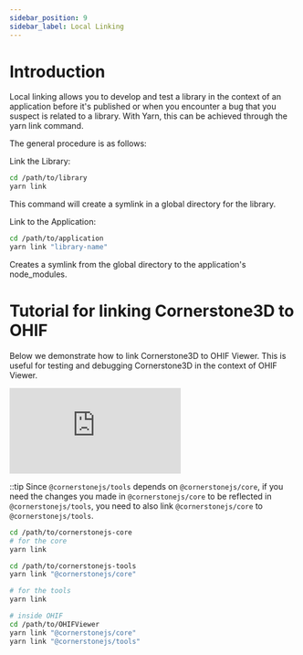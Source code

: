 ```yaml
---
sidebar_position: 9
sidebar_label: Local Linking
---
```


# Introduction

Local linking allows you to develop and test a library in the context of an application before it's published or when you encounter
a bug that you suspect is related to a library. With Yarn, this can be achieved through the yarn link command.

The general procedure is as follows:


Link the Library:

```sh
cd /path/to/library
yarn link
```

This command will create a symlink in a global directory for the library.


Link to the Application:

```sh
cd /path/to/application
yarn link "library-name"
```

Creates a symlink from the global directory to the application's node_modules.


# Tutorial for linking Cornerstone3D to OHIF

Below we demonstrate how to link Cornerstone3D to OHIF Viewer. This is useful for testing and debugging Cornerstone3D in the context of OHIF Viewer.

<div style={{padding:"56.25% 0 0 0", position:"relative"}}>
    <iframe src="https://player.vimeo.com/video/849096279?badge=0&amp;autopause=0&amp;player_id=0&amp;app_id=58479" frameBorder="0" allow="autoplay; fullscreen; picture-in-picture" allowFullScreen style= {{ position:"absolute",top:0,left:0,width:"100%",height:"100%"}} title="measurement-report"></iframe>
</div>

::tip
Since `@cornerstonejs/tools` depends on `@cornerstonejs/core`, if you need the changes
you made in `@cornerstonejs/core` to be reflected in `@cornerstonejs/tools`, you need to
also link `@cornerstonejs/core` to `@cornerstonejs/tools`.

```sh
cd /path/to/cornerstonejs-core
# for the core
yarn link

cd /path/to/cornerstonejs-tools
yarn link "@cornerstonejs/core"

# for the tools
yarn link

# inside OHIF
cd /path/to/OHIFViewer
yarn link "@cornerstonejs/core"
yarn link "@cornerstonejs/tools"
```
